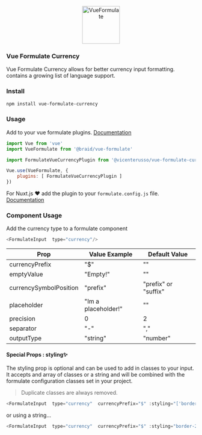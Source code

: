 
<p align="center"><a href="https://vueformulate.com" target="_blank" rel="noopener noreferrer"><img width="100" src="https://assets.wearebraid.com/vue-formulate/logo.png" alt="VueFormulate"></a></p>


### Vue Formulate Currency

Vue Formulate Currency allows for better currency input formatting.
contains a growing list of language support.

### Install
```sh
npm install vue-formulate-currency
```

### Usage
Add to your vue formulate plugins. 
[Documentation](https://vueformulate.com/guide/plugins/#creating-a-new-plugin)
```js
import Vue from 'vue'
import VueFormulate from '@braid/vue-formulate'

import FormulateVueCurrencyPlugin from '@vicenterusso/vue-formulate-currency'

Vue.use(VueFormulate, {
    plugins: [ FormulateVueCurrencyPlugin ]
})
```
For Nuxt.js ♥ add the plugin to your `formulate.config.js` file.
[Documentation](https://vueformulate.com/guide/installation/#nuxt)

### Component Usage
Add the currency type to a formulate component
```js
<FormulateInput  type="currency"/>
```

| Prop |Value Example|Default Value |
|--|--|--|
|  currencyPrefix| "$"|""
|  emptyValue| "Empty!"|""
|  currencySymbolPosition| "prefix"|"prefix" or "suffix"
|  placeholder| "Im a placeholder!"|""
|  precision| 0|2
|  separator| "-"|","
|  outputType| "string"|"number"

#### Special Props : styling✨

The styling prop is optional and can be used to add in classes to your input. It accepts and array of classes or a string and will be combined with the formulate configuration classes set in your project.
> Duplicate classes are always removed.
```js
<FormulateInput  type="currency"  currencyPrefix="$" :styling="['border-2', 'border-blue-gray-200']"/>
```
or using a string...
```js
<FormulateInput  type="currency"  currencyPrefix="$" :styling="border-2 border-blue-gray-200"/>
```
